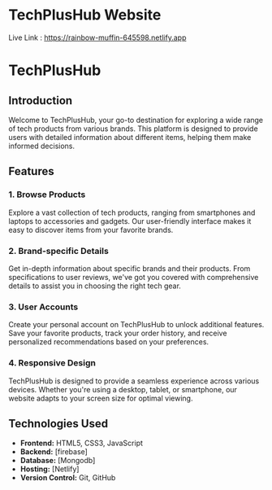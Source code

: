 # TechPlusHub Website 

Live Link : https://rainbow-muffin-645598.netlify.app

# TechPlusHub

## Introduction

Welcome to TechPlusHub, your go-to destination for exploring a wide range of tech products from various brands. This platform is designed to provide users with detailed information about different items, helping them make informed decisions.

## Features

### 1. Browse Products

Explore a vast collection of tech products, ranging from smartphones and laptops to accessories and gadgets. Our user-friendly interface makes it easy to discover items from your favorite brands.

### 2. Brand-specific Details

Get in-depth information about specific brands and their products. From specifications to user reviews, we've got you covered with comprehensive details to assist you in choosing the right tech gear.

### 3. User Accounts

Create your personal account on TechPlusHub to unlock additional features. Save your favorite products, track your order history, and receive personalized recommendations based on your preferences.



### 4. Responsive Design

TechPlusHub is designed to provide a seamless experience across various devices. Whether you're using a desktop, tablet, or smartphone, our website adapts to your screen size for optimal viewing.

## Technologies Used

- **Frontend:** HTML5, CSS3, JavaScript
- **Backend:** [firebase]
- **Database:** [Mongodb]
- **Hosting:** [Netlify]
- **Version Control:** Git, GitHub








